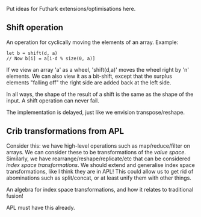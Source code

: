 Put ideas for Futhark extensions/optimisations here.

Shift operation
---------------

An operation for cyclically moving the elements of an array.  Example:

    let b = shift(d, a)
    // Now b[i] = a[i-d % size(0, a)]

If we view an array 'a' as a wheel, 'shift(d,a)' moves the wheel right
by 'n' elements.  We can also view it as a bit-shift, except that the
surplus elements "falling off" the right side are added back at the
left side.

In all ways, the shape of the result of a shift is the same as the
shape of the input.  A shift operation can never fail.

The implementation is delayed, just like we envision transpose/reshape.

Crib transformations from APL
-----------------------------

Consider this: we have high-level operations such as map/reduce/filter
on arrays.  We can consider these to be transformations of the *value
space*.  Similarly, we have rearrange/reshape/replicate/etc that can
be considered *index space transformations*.  We should extend and
generalise index space transformations, like I think they are in APL!
This could allow us to get rid of abominations such as split/concat,
or at least unify them with other things.

An algebra for index space transformations, and how it relates to
traditional fusion!

APL must have this already.
